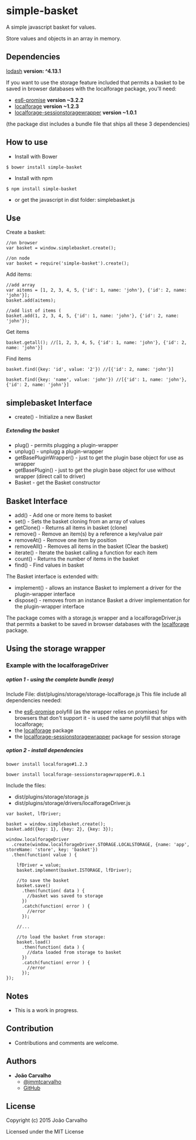 # simple-basket

A simple javascript basket for values.

Store values and objects in an array in memory.

Dependencies
----------

[lodash](https://github.com/lodash/lodash) **version: ^4.13.1**

If you want to use the storage feature included that permits a basket to be saved in browser databases with the localforage package, you'll need:

* [es6-promise](https://github.com/jakearchibald/es6-promise) **version ~3.2.2**
* [localforage](https://github.com/mozilla/localForage) **version ~1.2.3**
* [localforage-sessionstoragewrapper](https://github.com/thgreasi/localForage-sessionStorageWrapper) **version ~1.0.1**

(the package dist includes a bundle file that ships all these 3 dependencies)


How to use
----------

* Install with Bower

```
$ bower install simple-basket
```

* Install with npm

```
$ npm install simple-basket
```

* or get the javascript in dist folder: simplebasket.js

## Use

Create a basket:

```
//on browser
var basket = window.simplebasket.create();

//on node
var basket = require('simple-basket').create();
```

Add items:

```
//add array
var aitems = [1, 2, 3, 4, 5, {'id': 1, name: 'john'}, {'id': 2, name: 'john'}];
basket.add(aitems);

//add list of items (
basket.add(1, 2, 3, 4, 5, {'id': 1, name: 'john'}, {'id': 2, name: 'john'});
```

Get items

```
basket.getall(); //[1, 2, 3, 4, 5, {'id': 1, name: 'john'}, {'id': 2, name: 'john'}]
```

Find items

```
basket.find({key: 'id', value: '2'}) //[{'id': 2, name: 'john'}]

basket.find({key: 'name', value: 'john'}) //[{'id': 1, name: 'john'}, {'id': 2, name: 'john'}]
```

## simplebasket Interface

* create() - Initialize a new Basket

##### Extending the basket

* plug() - permits plugging a plugin-wrapper
* unplug() - unplugg a plugin-wrapper
* getBasePluginWrapper() - just to get the plugin base object for use as wrapper 
* getBasePlugin() - just to get the plugin base object for use without wrapper (direct call to driver)
* Basket - get the Basket constructor

## Basket Interface

* add() - Add one or more items to basket
* set() - Sets the basket cloning from an array of values
* getClone() - Returns all items in basket (clone)
* remove() - Remove an item(s) by a reference a key/value pair
* removeAt() - Remove one item by position
* removeAll() - Removes all items in the basket (Clear the basket)
* iterate() - Iterate the basket calling a function for each item 
* count() - Returns the number of items in the basket
* find() - Find values in basket

The Basket interface is extended with:

* implement() - allows an instance Basket to implement a driver for the plugin-wrapper interface
* dispose() - removes from an instance Basket a driver implementation for the plugin-wrapper interface

The package comes with a storage.js wrapper and a localforageDriver.js that permits a basket to be saved in browser databases with the [localforage](https://github.com/mozilla/localForage) package.

## Using the storage wrapper

### Example with the localforageDriver

##### option 1 - using the complete bundle (easy)

Include File: dist/plugins/storage/storage-localforage.js
This file include all dependencies needed:

* the [es6-promise](https://github.com/jakearchibald/es6-promise)  polyfill (as the wrapper relies on promises) for browsers that don't support it - is used the same polyfill that ships with localforage;
* the [localforage](https://github.com/mozilla/localForage) package
* the [localforage-sessionstoragewrapper](https://github.com/thgreasi/localForage-sessionStorageWrapper) package for session storage

##### option 2 - install dependencies

```bower install localforage#1.2.3```

```bower install localforage-sessionstoragewrapper#1.0.1```

Include the files: 

* dist/plugins/storage/storage.js
* dist/plugins/storage/drivers/localforageDriver.js

```
var basket, lfDriver;

basket = window.simplebasket.create();
basket.add({key: 1}, {key: 2}, {key: 3});

window.localforageDriver
  .create(window.localforageDriver.STORAGE.LOCALSTORAGE, {name: 'app', storeName: 'store', key: 'basket'})
  .then(function( value ) {
  
    lfDriver = value;
    basket.implement(basket.ISTORAGE, lfDriver);
    
    //to save the basket
    basket.save()
      .then(function( data ) {
        //basket was saved to storage
      })
      .catch(function( error ) {
        //error
      });
    
    //...
    
    //to load the basket from storage:
    basket.load()
      .then(function( data ) {
        //data loaded from storage to basket
      })
      .catch(function( error ) {
        //error
      });
});
```

Notes
---------------

* This is a work in progress.

Contribution
---------------

* Contributions and comments are welcome.

Authors
-------

* **João Carvalho** 
  * [@jmmtcarvalho](https://twitter.com/jmmtcarvalho) 
  * [GitHub](https://github.com/borntorun)

License
-------

Copyright (c) 2015 João Carvalho

Licensed under the MIT License

